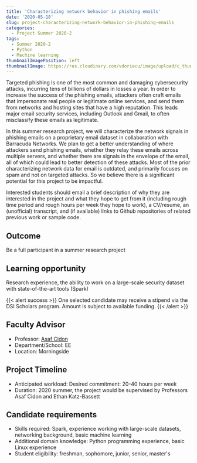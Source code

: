 ```yaml
---
title: 'Characterizing network behavior in phishing emails'
date: '2020-05-18'
slug: project-characterizing-network-behavior-in-phishing-emails
categories:
  - Project Summer 2020-2
tags:
  - Summer 2020-2
  - Python
  - Machine learning
thumbnailImagePosition: left
thumbnailImage: https://res.cloudinary.com/vdoriecu/image/upload/c_thumb,g_center,w_200/v1589993631/phishing_t538ws.png
---
```

 
Targeted phishing is one of the most common and damaging cybersecurity attacks, incurring tens of billions of dollars in losses a year. In order to increase the success of the phishing emails, attackers often craft emails that impersonate real people or legitimate online services, and send them from networks and hosting sites that have a high reputation. This leads major email security services, including Outlook and Gmail, to often misclassify these emails as legitimate.

<!--more-->
 
In this summer research project, we will characterize the network signals in phishing emails on a proprietary email dataset in collaboration with Barracuda Networks. We plan to get a better understanding of where attackers send phishing emails, whether they relay these emails across multiple servers, and whether there are signals in the envelope of the email, all of which could lead to better detection of these attacks. Most of the prior characterizing network data for email is outdated, and primarily focuses on spam and not on targeted attacks. So we believe there is a significant potential for this project to be impactful.
 
Interested students should email a brief description of why they are interested in the project and what they hope to get from it (including rough time period and rough hours per week they hope to work), a CV/resume, an (unofficial) transcript, and (if available) links to Github repositories of related previous work or sample code.

## Outcome

Be a full participant in a summer research project

## Learning opportunity

Research experience, the ability to work on a large-scale security dataset with state-of-the-art tools (Spark)

{{< alert success >}}
One selected candidate may receive a stipend via the DSI Scholars program. Amount is subject to available funding.
{{< /alert >}}

## Faculty Advisor
+ Professor: [Asaf Cidon](https://www.asafcidon.com)
+ Department/School: EE
+ Location: Morningside

## Project Timeline
+ Anticipated workload: Desired commitment: 20-40 hours per week
+ Duration: 2020 summer, the project would be supervised by Professors Asaf Cidon and Ethan Katz-Bassett

## Candidate requirements
+ Skills required: Spark, experience working with large-scale datasets, networking background, basic machine learning
+ Additional domain knowledge: Python programming experience, basic Linux experience
+ Student eligibility: freshman, sophomore, junior, senior, master's

